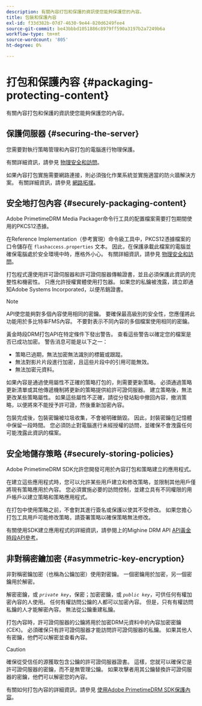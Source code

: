 ```yaml
---
description: 有關內容打包和保護的資訊使您能夠保護您的內容。
title: 包裝和保護內容
exl-id: f33d382b-07d7-4630-9e44-820d6249fee4
source-git-commit: be43bbbd1051886c8979ff590a3197b2a7249b6a
workflow-type: tm+mt
source-wordcount: '805'
ht-degree: 0%

---
```


# 打包和保護內容 {#packaging-protecting-content}

有關內容打包和保護的資訊使您能夠保護您的內容。

## 保護伺服器 {#securing-the-server}

您需要對執行策略管理和內容打包的電腦進行物理保護。

有關詳細資訊，請參見 [物理安全和訪問](../../secure-deployment-guidelines/physical-sec-and-access.md)。

如果內容打包實施需要網路連接，則必須強化作業系統並實施適當的防火牆解決方案。 有關詳細資訊，請參見 [網路拓撲](../../secure-deployment-guidelines/overview/network-topology.md)。

## 安全地打包內容 {#securely-packaging-content}

Adobe PrimetimeDRM Media Packager命令行工具的配置檔案需要打包期間使用的PKCS12憑據。

在Reference Implementation（參考實現）命令級工具中，PKCS12憑據檔案的口令儲存在 `flashaccess.properties` 文本。 因此，在保護承載此檔案的電腦並確保電腦處於安全環境中時，應格外小心。 有關詳細資訊，請參見 [物理安全和訪問](../../secure-deployment-guidelines/physical-sec-and-access.md)。

打包程式還使用許可證伺服器和許可證伺服器傳輸證書，並且必須保護此資訊的完整性和機密性。 只應允許授權實體使用打包器。 如果您的私鑰被洩露，請立即通知Adobe Systems Incorporated，以便吊銷證書。

>[!NOTE]
>
>API使您能夠對多個內容使用相同的密鑰。 要確保最高級別的安全性，您應僅將此功能用於多比特率FMS內容。 不要對表示不同內容的多個檔案使用相同的密鑰。

黃金時段DRM打包API在特定條件下發出警告。 查看這些警告以確定您的檔案是否已成功加密。 警告消息可能是以下之一：

* 策略已過期，無法加密無法識別的標籤或跟蹤。
* 無法對影片片段進行加密，且這些片段中的引用可能無效。
* 無法加密元資料。

如果內容是通過使用屬性不正確的策略打包的，則需要更新策略。 必須通過策略更新清單或其他傳遞機制將更新的策略提供給許可證伺服器。 建立策略後，無法更改某些策略屬性。 如果這些屬性不正確，請從分發站點中撤回內容，撤消策略，以便將來不能授予許可證，然後重新加密內容。

包裝完成後，包裝密鑰被垃圾收集，不會被明確銷毀。 因此，封裝密鑰在記憶體中保留一段時間。 您必須防止對電腦進行未經授權的訪問，並確保不會洩露任何可能洩露此資訊的檔案。

## 安全地儲存策略 {#securely-storing-policies}

Adobe PrimetimeDRM SDK允許您開發可用於內容打包和策略建立的應用程式。

在建立這些應用程式時，您可以允許某些用戶建立和修改策略，並限制其他用戶僅將現有策略應用於內容。 您必須實施必要的訪問控制，並建立具有不同權限的用戶帳戶以建立策略和策略應用程式。

在打包中使用策略之前，不會對其進行簽名或保護以使其不受修改。 如果您擔心打包工具用戶可能修改策略，請簽署策略以確保策略無法修改。

有關使用SDK建立應用程式的詳細資訊，請參閱上的Mighine DRM API [API黃金時段API參考](https://help.adobe.com/en_US/primetime/api/index.html#api-Adobe_Primetime_API_References)。

## 非對稱密鑰加密 {#asymmetric-key-encryption}

非對稱密鑰加密（也稱為公鑰加密）使用對密鑰。 一個密鑰用於加密，另一個密鑰用於解密。

解密密鑰，或 *`private key`*，保密；加密密鑰，或 *`public key`*，可供任何有權加密內容的人使用。 任何有權訪問公鑰的人都可以加密內容。 但是，只有有權訪問私鑰的人才能解密內容。 無法從公鑰重建私鑰。

打包內容時，許可證伺服器的公鑰將用於加密DRM元資料中的內容加密密鑰(CEK)。 必須確保只有許可證伺服器才能訪問許可證伺服器的私鑰。 如果其他人有密鑰，他們可以解密並查看內容。

>[!CAUTION]
>
>確保從受信任的源獲取包含公鑰的許可證伺服器證書。 這樣，您就可以確保它是許可證伺服器的密鑰，而不是無管理公鑰。 如果攻擊者用其公鑰替換許可證伺服器的密鑰，他們可以解密您的內容。

有關如何打包內容的詳細資訊，請參見 [使用Adobe PrimetimeDRM SDK保護內容](https://helpx.adobe.com/content/dam/help/en/primetime/drm/drm_protecting_content.pdf)。

